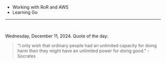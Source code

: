 - Working with RoR and AWS
- Learning Go

---

<br>

<!-- quote_marker -->
Wednesday, December 11, 2024. Quote of the day:

> "I only wish that ordinary people had an unlimited capacity for doing harm then they might have an unlimited power for doing good." - Socrates
